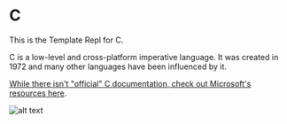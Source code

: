 # C

This is the Template Repl for C.

C is a low-level and cross-platform imperative language. It was created in 1972 and many other languages have been influenced by it.

[While there isn't "official" C documentation, check out Microsoft's resources here](https://docs.microsoft.com/en-us/cpp/c-language).

![alt text](https://i.imgur.com/YJTgxSK.png)
